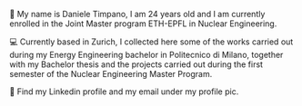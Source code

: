 :boy: My name is Daniele Timpano, I am 24 years old and I am currently enrolled in the Joint Master program ETH-EPFL in Nuclear Engineering. 

:computer: Currently based in Zurich, I collected here some of the works carried out during my Energy Engineering bachelor in Politecnico di Milano, together with my Bachelor thesis and the projects carried out during the first semester of the Nuclear Engineering Master Program. 

:link: Find my Linkedin profile and my email under my profile pic.
